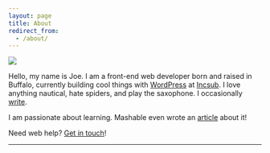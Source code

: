 ```yaml
---
layout: page
title: About
redirect_from:
  - /about/
---
```


<img src="{{ site.baseurl }}/assets/img/real-money-bw.jpg">

Hello, my name is Joe. I am a front-end web developer born and raised in Buffalo, currently building cool things with [WordPress](https://wordpress.org) at [Incsub](http://incsub.com). I love anything nautical, hate spiders, and play the saxophone. I occasionally [write](/archive).

I am passionate about learning. Mashable even wrote an [article](http://mashable.com/2015/01/11/teach-yourself-programming/) about it!

Need web help? [Get in touch](mailto:hello@josephfus.co)!

-----
